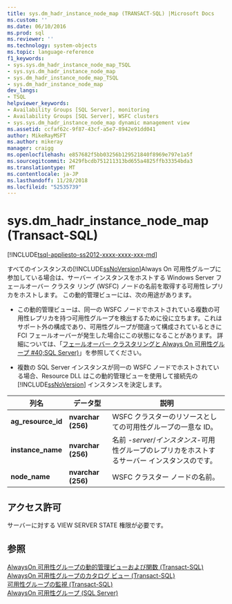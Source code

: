 ```yaml
---
title: sys.dm_hadr_instance_node_map (TRANSACT-SQL) |Microsoft Docs
ms.custom: ''
ms.date: 06/10/2016
ms.prod: sql
ms.reviewer: ''
ms.technology: system-objects
ms.topic: language-reference
f1_keywords:
- sys.sys.dm_hadr_instance_node_map_TSQL
- sys.sys.dm_hadr_instance_node_map
- sys.dm_hadr_instance_node_map_TSQL
- sys.dm_hadr_instance_node_map
dev_langs:
- TSQL
helpviewer_keywords:
- Availability Groups [SQL Server], monitoring
- Availability Groups [SQL Server], WSFC clusters
- sys.sys.dm_hadr_instance_node_map dynamic management view
ms.assetid: ccfaf62c-9f87-43cf-a5e7-8942e91dd041
author: MikeRayMSFT
ms.author: mikeray
manager: craigg
ms.openlocfilehash: e857682f5bb03256b129521840f8969e797e1a5f
ms.sourcegitcommit: 2429fbcdb751211313bd655a4825ffb33354bda3
ms.translationtype: MT
ms.contentlocale: ja-JP
ms.lasthandoff: 11/28/2018
ms.locfileid: "52535739"
---
```

# <a name="sysdmhadrinstancenodemap-transact-sql"></a>sys.dm_hadr_instance_node_map (Transact-SQL)
[!INCLUDE[tsql-appliesto-ss2012-xxxx-xxxx-xxx-md](../../includes/tsql-appliesto-ss2012-xxxx-xxxx-xxx-md.md)]

  すべてのインスタンスの[!INCLUDE[ssNoVersion](../../includes/ssnoversion-md.md)]Always On 可用性グループに参加している場合は、サーバー インスタンスをホストする Windows Server フェールオーバー クラスタ リング (WSFC) ノードの名前を取得する可用性レプリカをホストします。 この動的管理ビューには、次の用途があります。  
  
-   この動的管理ビューは、同一の WSFC ノードでホストされている複数の可用性レプリカを持つ可用性グループを検出するために役に立ちます。これはサポート外の構成であり、可用性グループが間違って構成されているときに FCI フェールオーバーが発生した場合にこの状態になることがあります。 詳細については、「[フェールオーバー クラスタリングと Always On 可用性グループ #40;SQL Server&#41;](../../database-engine/availability-groups/windows/failover-clustering-and-always-on-availability-groups-sql-server.md)」を参照してください。  
  
-   複数の SQL Server インスタンスが同一の WSFC ノードでホストされている場合、Resource DLL はこの動的管理ビューを使用して接続先の [!INCLUDE[ssNoVersion](../../includes/ssnoversion-md.md)] インスタンスを決定します。  
   
|列名|データ型|説明|  
|-----------------|---------------|-----------------|  
|**ag_resource_id**|**nvarchar (256)**|WSFC クラスターのリソースとしての可用性グループの一意な ID。|  
|**instance_name**|**nvarchar (256)**|名前 -*server*/*インスタンス*-可用性グループのレプリカをホストするサーバー インスタンスのです。|  
|**node_name**|**nvarchar (256)**|WSFC クラスター ノードの名前。|  
  
## <a name="permissions"></a>アクセス許可  
 サーバーに対する VIEW SERVER STATE 権限が必要です。  
  
## <a name="see-also"></a>参照  
 [AlwaysOn 可用性グループの動的管理ビューおよび関数 &#40;Transact-SQL&#41;](../../relational-databases/system-dynamic-management-views/always-on-availability-groups-dynamic-management-views-functions.md)   
 [AlwaysOn 可用性グループのカタログ ビュー &#40;Transact-SQL&#41;](../../relational-databases/system-catalog-views/always-on-availability-groups-catalog-views-transact-sql.md)   
 [可用性グループの監視 &#40;Transact-SQL&#41;](../../database-engine/availability-groups/windows/monitor-availability-groups-transact-sql.md)   
 [AlwaysOn 可用性グループ &#40;SQL Server&#41;](../../database-engine/availability-groups/windows/always-on-availability-groups-sql-server.md)  
  
  
